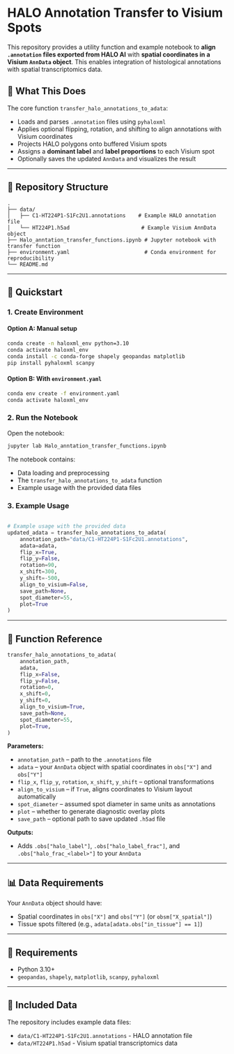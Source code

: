 # HALO Annotation Transfer to Visium Spots

This repository provides a utility function and example notebook to **align `.annotation` files exported from HALO AI** with **spatial coordinates in a Visium `AnnData` object**. This enables integration of histological annotations with spatial transcriptomics data.

## 🧠 What This Does

The core function `transfer_halo_annotations_to_adata`:

* Loads and parses `.annotation` files using `pyhaloxml`
* Applies optional flipping, rotation, and shifting to align annotations with Visium coordinates
* Projects HALO polygons onto buffered Visium spots
* Assigns a **dominant label** and **label proportions** to each Visium spot
* Optionally saves the updated `AnnData` and visualizes the result

---

## 📁 Repository Structure

```
.
├── data/
│   ├── C1-HT224P1-S1Fc2U1.annotations    # Example HALO annotation file
│   └── HT224P1.h5ad                       # Example Visium AnnData object
├── Halo_anntation_transfer_functions.ipynb # Jupyter notebook with transfer function
├── environment.yaml                        # Conda environment for reproducibility
└── README.md
```

---

## 🚀 Quickstart

### 1. Create Environment

#### Option A: Manual setup

```bash
conda create -n haloxml_env python=3.10
conda activate haloxml_env
conda install -c conda-forge shapely geopandas matplotlib
pip install pyhaloxml scanpy
```

#### Option B: With `environment.yaml`

```bash
conda env create -f environment.yaml
conda activate haloxml_env
```

### 2. Run the Notebook

Open the notebook:

```bash
jupyter lab Halo_anntation_transfer_functions.ipynb
```

The notebook contains:
- Data loading and preprocessing
- The `transfer_halo_annotations_to_adata` function
- Example usage with the provided data files

### 3. Example Usage

```python

# Example usage with the provided data
updated_adata = transfer_halo_annotations_to_adata(
    annotation_path="data/C1-HT224P1-S1Fc2U1.annotations",
    adata=adata,
    flip_x=True,
    flip_y=False,
    rotation=90,
    x_shift=300,
    y_shift=-500,
    align_to_visium=False,
    save_path=None,
    spot_diameter=55,
    plot=True
)
```

---

## 🧩 Function Reference

```python
transfer_halo_annotations_to_adata(
    annotation_path,
    adata,
    flip_x=False,
    flip_y=False,
    rotation=0,
    x_shift=0,
    y_shift=0,
    align_to_visium=True,
    save_path=None,
    spot_diameter=55,
    plot=True,
)
```

**Parameters:**

* `annotation_path` – path to the `.annotations` file
* `adata` – your `AnnData` object with spatial coordinates in `obs["X"]` and `obs["Y"]`
* `flip_x`, `flip_y`, `rotation`, `x_shift`, `y_shift` – optional transformations
* `align_to_visium` – if `True`, aligns coordinates to Visium layout automatically
* `spot_diameter` – assumed spot diameter in same units as annotations
* `plot` – whether to generate diagnostic overlay plots
* `save_path` – optional path to save updated `.h5ad` file

**Outputs:**

* Adds `.obs["halo_label"]`, `.obs["halo_label_frac"]`, and `.obs["halo_frac_<label>"]` to your `AnnData`

---

## 📊 Data Requirements

Your `AnnData` object should have:
- Spatial coordinates in `obs["X"]` and `obs["Y"]` (or `obsm["X_spatial"]`)
- Tissue spots filtered (e.g., `adata[adata.obs["in_tissue"] == 1]`)

---

## 🧪 Requirements

* Python 3.10+
* `geopandas`, `shapely`, `matplotlib`, `scanpy`, `pyhaloxml`

---

## 📁 Included Data

The repository includes example data files:
- `data/C1-HT224P1-S1Fc2U1.annotations` - HALO annotation file
- `data/HT224P1.h5ad` - Visium spatial transcriptomics data
